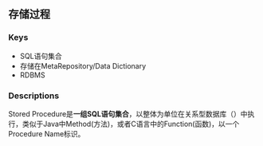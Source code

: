 ## 存储过程
### Keys
- SQL语句集合
- 存储在MetaRepository/Data Dictionary
- RDBMS

### Descriptions
Stored Procedure是**一组SQL语句集合**，以整体为单位在关系型数据库（）中执行，类似于Java中Method(方法)，或者C语言中的Function(函数)，以一个Procedure Name标识。

